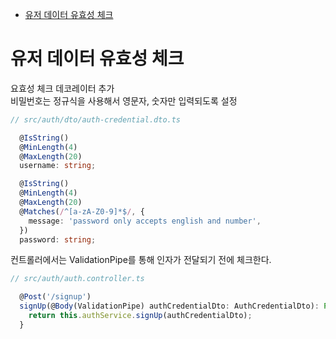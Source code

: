 <!-- TOC -->

- [유저 데이터 유효성 체크](#%EC%9C%A0%EC%A0%80-%EB%8D%B0%EC%9D%B4%ED%84%B0-%EC%9C%A0%ED%9A%A8%EC%84%B1-%EC%B2%B4%ED%81%AC)

<!-- /TOC -->

# 유저 데이터 유효성 체크
요효성 체크 데코레이터 추가  
비밀번호는 정규식을 사용해서 영문자, 숫자만 입력되도록 설정  
``` typescript
// src/auth/dto/auth-credential.dto.ts

  @IsString()
  @MinLength(4)
  @MaxLength(20)
  username: string;

  @IsString()
  @MinLength(4)
  @MaxLength(20)
  @Matches(/^[a-zA-Z0-9]*$/, {
    message: 'password only accepts english and number',
  })
  password: string;
```

컨트롤러에서는 ValidationPipe를 통해 인자가 전달되기 전에 체크한다.  
``` typescript
// src/auth/auth.controller.ts

  @Post('/signup')
  signUp(@Body(ValidationPipe) authCredentialDto: AuthCredentialDto): Promise<void> {
    return this.authService.signUp(authCredentialDto);
  }
``` 